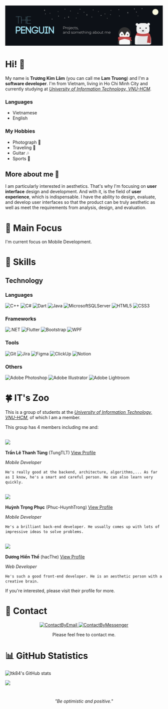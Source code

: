 <p align="center">
 <img src="./assets/banner.png" alt="My Banner"></a>
</p>

# Hi! 👋
My name is **Trương Kim Lâm** (you can call me **Lam Truong**) and I'm a **software developer**. I'm from Vietnam, living in Ho Chi Minh City and currently studying at [*University of Information Technology, VNU-HCM*](https://www.uit.edu.vn).

### Languages
* Vietnamese
* English

### My Hobbies
* Photograph 📸
* Traveling 🛫
* Guitar 🎶
* Sports 🏀

## More about me 🐧
I am particularly interested in aesthetics. That's why I'm focusing on **user interface** design and development. And with it, is the field of **user experience**, which is indispensable. I have the ability to design, evaluate, and develop user interfaces so that the product can be truly aesthetic as well as meet the requirements from analysis, design, and evaluation.


# 🎯 Main Focus
I'm current focus on Mobile Development.

# 🤹 Skills
## Technology

### Languages
![C++](https://img.shields.io/badge/c++-%2300599C.svg?style=for-the-badge&logo=c%2B%2B&logoColor=white)
![C#](https://img.shields.io/badge/c%23-%239c4b94.svg?style=for-the-badge&logo=c-sharp&logoColor=white)
![Dart](https://img.shields.io/badge/dart-%230175C2.svg?style=for-the-badge&logo=dart&logoColor=white)
![Java](https://img.shields.io/badge/java-%23ED8B00.svg?style=for-the-badge&logo=java&logoColor=white)
![MicrosoftSQLServer](https://img.shields.io/badge/Microsoft%20SQL%20Sever-CC2927?style=for-the-badge&logo=microsoft%20sql%20server&logoColor=white)
![HTML5](https://img.shields.io/badge/html5-%23E34F26.svg?style=for-the-badge&logo=html5&logoColor=white)
![CSS3](https://img.shields.io/badge/css3-%231572B6.svg?style=for-the-badge&logo=css3&logoColor=white)

### Frameworks
![.NET](https://img.shields.io/badge/.NET-5C2D91?style=for-the-badge&logo=.net&logoColor=white)
![Flutter](https://img.shields.io/badge/Flutter-%2302569B.svg?style=for-the-badge&logo=Flutter&logoColor=white)
![Bootstrap](https://img.shields.io/badge/bootstrap-%23563D7C.svg?style=for-the-badge&logo=bootstrap&logoColor=white)
![WPF](https://img.shields.io/badge/WPF-0078D6?style=for-the-badge&logo=windows&logoColor=white)

### Tools
![Git](https://img.shields.io/badge/git-%23F05033.svg?style=for-the-badge&logo=git&logoColor=white)
![Jira](https://img.shields.io/badge/jira-%23207ef6.svg?style=for-the-badge&logo=jira&logoColor=white)
![Figma](https://img.shields.io/badge/figma-%23F24E1E.svg?style=for-the-badge&logo=figma&logoColor=white)
![ClickUp](https://img.shields.io/badge/clickup-%237c4cfc.svg?&style=for-the-badge&logo=clickup&logoColor=white)
![Notion](https://img.shields.io/badge/notion-%23ffffff.svg?style=for-the-badge&logo=notion&logoColor=black)
### Others
![Adobe Photoshop](https://img.shields.io/badge/adobe%20photoshop-%23215781.svg?style=for-the-badge&logo=adobephotoshop&logoColor=white)
![Adobe Illustrator](https://img.shields.io/badge/adobe%20illustrator-%23f17707.svg?style=for-the-badge&logo=adobeillustrator&logoColor=white)
![Adobe Lightroom](https://img.shields.io/badge/Adobe%20Lightroom-%2333abfb.svg?style=for-the-badge&logo=Adobe%20Lightroom&logoColor=white)

# 🍀 IT's Zoo
This is a group of students at the [*University of Information Technology, VNU-HCM*](https://www.uit.edu.vn), of which I am a member.

This group has 4 members including me and:

<br/>

<a href="https://github.com/TungTLT">
<img src="https://contrib.rocks/image?repo=TungTLT/TungTLT" />
</a>

**Trần Lê Thanh Tùng** (TungTLT) [View Profile](https://github.com/TungTLT)

*Mobile Developer*


    He's really good at the backend, architecture, algorithms,... As far as I know, he's a smart and careful person. He can also learn very quickly.

<br/>

<a href="https://github.com/Phuc-HuynhTrong">
<img src="https://contrib.rocks/image?repo=Phuc-HuynhTrong/Phuc-HuynhTrong" />
</a>

**Huỳnh Trọng Phục** (Phuc-HuynhTrong) [View Profile](https://github.com/Phuc-HuynhTrong)

*Mobile Developer*

    He's a brilliant back-end developer. He usually comes up with lots of impressive ideas to solve problems.

<br/>

<a href="https://github.com/hacThe">
<img src="https://contrib.rocks/image?repo=hacThe/hacThe" />
</a>

**Dương Hiển Thế** (hacThe) [View Profile](https://github.com/hacThe)

*Web Developer*

    He's such a good front-end developer. He is an aesthetic person with a creative brain.

If you're interested, please visit their profile for more.

# 📨 Contact


<p align="center">
    <a href="mailto:lamtk.843@gmail.com">
        <img src="https://www.svgrepo.com/show/349379/gmail-old.svg" alt="ContactByEmail" height="32" width="32">
    </a> 
    <a href="https://www.m.me/kiaconbuomvangaaa">
        <img src="https://www.svgrepo.com/show/349451/messenger.svg" alt="ContactByMessenger" height="32" width="32">
    </a>
</p>
<p align="center">
    Please feel free to contact me.
</p>

# 📊 GitHub Statistics

![ltk84's GitHub stats](https://github-readme-stats.vercel.app/api?username=ltk84)

![](https://komarev.com/ghpvc/?username=ltk84&style=flat)

#
<p align="center"><i>"Be optimistic and positive."</i></p>

